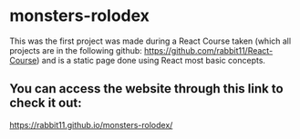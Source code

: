 # monsters-rolodex

This was the first project was made during a React Course taken (which all projects are in the following github: https://github.com/rabbit11/React-Course) and is a static page done using React most basic concepts.

## You can access the website through this link to check it out:
https://rabbit11.github.io/monsters-rolodex/
